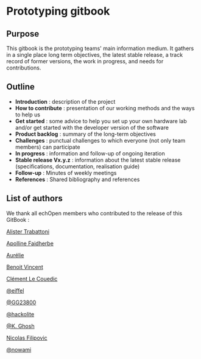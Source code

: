 # Prototyping gitbook

## Purpose

This gitbook is the prototyping teams' main information medium. It gathers in a single place long term objectives, the latest stable release, a track record of former versions, the work in progress, and needs for contributions.

## Outline

* **Introduction** : description of the project
* **How to contribute** : presentation of our working methods and the ways to help us
* **Get started** : some advice to help you set up your own hardware lab and/or get started with the developer version of the software 
* **Product backlog** : summary of the long-term objectives
* **Challenges** : punctual challenges to which everyone \(not only team members\) can participate
* **In progress** : information and follow-up of ongoing iteration
* **Stable release Vx.y.z** : information about the latest stable release \(specifications, documentation, realisation guide\)
* **Follow-up** : Minutes of weekly meetings
* **References** : Shared bibliography and references

## List of authors

We thank all echOpen members who contributed to the release of this GitBook :

[Alister Trabattoni](https://github.com/halipster)

[Apolline Faidherbe](http://github.com/ApollineF)

[Aurélie](https://github.com/aurelie-mutschler)

[Benoit Vincent](https://github.com/Bivi)

[Clément Le Couedic](https://github.com/clecoued)

[@eiffel](https://github.com/eiffel-fl)

[@GG23800](https://github.com/GG23800)

[@hackolite](https://github.com/hackolite)

[@K. Ghosh](https://github.com/kelu124)

[Nicolas Filipovic](https://github.com/nfilipov)

[@nowami](https://github.com/benchoufi)

